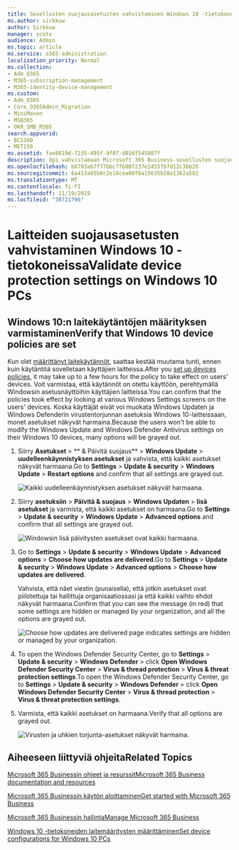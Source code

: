 ```yaml
---
title: Sovellusten suojausasetusten vahvistaminen Windows 10 -tietokoneissa
ms.author: sirkkuw
author: Sirkkuw
manager: scotv
audience: Admin
ms.topic: article
ms.service: o365-administration
localization_priority: Normal
ms.collection:
- Adm_O365
- M365-subscription-management
- M365-identity-device-management
ms.custom:
- Adm_O365
- Core_O365Admin_Migration
- MiniMaven
- MSB365
- OKR_SMB_M365
search.appverid:
- BCS160
- MET150
ms.assetid: fae8819d-7235-495f-9f07-d016f545887f
description: Opi vahvistamaan Microsoft 365 Business-sovellusten suojaus asetukset Windows 10-laitteissa.
ms.openlocfilehash: b8793ab7f77bbc7f608f237e2455f6fd12c3bb26
ms.sourcegitcommit: 6a413a65b8c2e10cea08f0a15635b28a1362a582
ms.translationtype: MT
ms.contentlocale: fi-FI
ms.lasthandoff: 11/19/2019
ms.locfileid: "38721796"
---
```

# <a name="validate-device-protection-settings-on-windows-10-pcs"></a><span data-ttu-id="ef9e1-103">Laitteiden suojausasetusten vahvistaminen Windows 10 -tietokoneissa</span><span class="sxs-lookup"><span data-stu-id="ef9e1-103">Validate device protection settings on Windows 10 PCs</span></span>

## <a name="verify-that-windows-10-device-policies-are-set"></a><span data-ttu-id="ef9e1-104">Windows 10:n laitekäytäntöjen määrityksen varmistaminen</span><span class="sxs-lookup"><span data-stu-id="ef9e1-104">Verify that Windows 10 device policies are set</span></span>

<span data-ttu-id="ef9e1-105">Kun olet [määrittänyt laitekäytännöt](protection-settings-for-windows-10-pcs.md), saattaa kestää muutama tunti, ennen kuin käytäntöä sovelletaan käyttäjien laitteissa.</span><span class="sxs-lookup"><span data-stu-id="ef9e1-105">After you [set up devices policies](protection-settings-for-windows-10-pcs.md), it may take up to a few hours for the policy to take effect on users' devices.</span></span> <span data-ttu-id="ef9e1-106">Voit varmistaa, että käytännöt on otettu käyttöön, perehtymällä Windowsin asetusnäyttöihin käyttäjien laitteissa.</span><span class="sxs-lookup"><span data-stu-id="ef9e1-106">You can confirm that the policies took effect by looking at various Windows Settings screens on the users' devices.</span></span> <span data-ttu-id="ef9e1-107">Koska käyttäjät eivät voi muokata Windows Updaten ja Windows Defenderin virustentorjunnan asetuksia Windows 10-laitteissaan, monet asetukset näkyvät harmaina.</span><span class="sxs-lookup"><span data-stu-id="ef9e1-107">Because the users won't be able to modify the Windows Update and Windows Defender Antivirus settings on their Windows 10 devices, many options will be grayed out.</span></span>
  
1. <span data-ttu-id="ef9e1-108">Siirry **Asetukset** \> \*\* &amp; Päivitä suojaus\*\* \> **Windows Update** \> **uudelleenkäynnistyksen asetukset** ja vahvista, että kaikki asetukset näkyvät harmaana.</span><span class="sxs-lookup"><span data-stu-id="ef9e1-108">Go to **Settings** \> **Update &amp; security** \> **Windows Update** \> **Restart options** and confirm that all settings are grayed out.</span></span> 
    
    ![Kaikki uudelleenkäynnistyksen asetukset näkyvät harmaana.](media/31308da9-18b0-47c5-bbf6-d5fa6747c376.png)
  
2. <span data-ttu-id="ef9e1-110">Siirry **asetuksiin** \> **Päivitä &amp; suojaus** \> **Windows Updaten** \> **lisä asetukset** ja varmista, että kaikki asetukset on harmaana.</span><span class="sxs-lookup"><span data-stu-id="ef9e1-110">Go to **Settings** \> **Update &amp; security** \> **Windows Update** \> **Advanced options** and confirm that all settings are grayed out.</span></span> 
    
    ![Windowsin lisä päivitysten asetukset ovat kaikki harmaana.](media/049cf281-d503-4be9-898b-c0a3286c7fc2.png)
  
3. <span data-ttu-id="ef9e1-112">Go to **Settings** \> **Update &amp; security** \> **Windows Update** \> **Advanced options** \> **Choose how updates are delivered**.</span><span class="sxs-lookup"><span data-stu-id="ef9e1-112">Go to **Settings** \> **Update &amp; security** \> **Windows Update** \> **Advanced options** \> **Choose how updates are delivered**.</span></span>
    
    <span data-ttu-id="ef9e1-113">Vahvista, että näet viestin (punaisella), että jotkin asetukset ovat piilotettuja tai hallittuja organisaatiossasi ja että kaikki vaihto ehdot näkyvät harmaana.</span><span class="sxs-lookup"><span data-stu-id="ef9e1-113">Confirm that you can see the message (in red) that some settings are hidden or managed by your organization, and all the options are grayed out.</span></span>
    
    ![Choose how updates are delivered page indicates settings are hidden or managed by your organization.](media/6b3e37c5-da41-4afd-9983-b4f406216b59.png)
  
4. <span data-ttu-id="ef9e1-115">To open the Windows Defender Security Center, go to **Settings** \> **Update &amp; security** \> **Windows Defender** \> click **Open Windows Defender Security Center** \> **Virus &amp; thread protection** \> **Virus &amp; threat protection settings**.</span><span class="sxs-lookup"><span data-stu-id="ef9e1-115">To open the Windows Defender Security Center, go to **Settings** \> **Update &amp; security** \> **Windows Defender** \> click **Open Windows Defender Security Center** \> **Virus &amp; thread protection** \> **Virus &amp; threat protection settings**.</span></span> 
    
5. <span data-ttu-id="ef9e1-116">Varmista, että kaikki asetukset on harmaana.</span><span class="sxs-lookup"><span data-stu-id="ef9e1-116">Verify that all options are grayed out.</span></span> 
    
    ![Virusten ja uhkien torjunta-asetukset näkyvät harmaina.](media/9ca68d40-a5d9-49d7-92a4-c581688b5926.png)
  
## <a name="related-topics"></a><span data-ttu-id="ef9e1-118">Aiheeseen liittyviä ohjeita</span><span class="sxs-lookup"><span data-stu-id="ef9e1-118">Related Topics</span></span>

[<span data-ttu-id="ef9e1-119">Microsoft 365 Businessin ohjeet ja resurssit</span><span class="sxs-lookup"><span data-stu-id="ef9e1-119">Microsoft 365 Business documentation and resources</span></span>](https://go.microsoft.com/fwlink/p/?linkid=853701)
  
[<span data-ttu-id="ef9e1-120">Microsoft 365 Businessin käytön aloittaminen</span><span class="sxs-lookup"><span data-stu-id="ef9e1-120">Get started with Microsoft 365 Business</span></span>](microsoft-365-business-overview.md)
  
[<span data-ttu-id="ef9e1-121">Microsoft 365 Businessin hallinta</span><span class="sxs-lookup"><span data-stu-id="ef9e1-121">Manage Microsoft 365 Business</span></span>](manage.md)
  
[<span data-ttu-id="ef9e1-122">Windows 10 -tietokoneiden laitemääritysten määrittäminen</span><span class="sxs-lookup"><span data-stu-id="ef9e1-122">Set device configurations for Windows 10 PCs</span></span>](protection-settings-for-windows-10-pcs.md)
  

